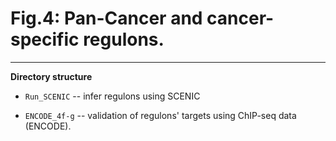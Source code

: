 # Fig.4: Pan-Cancer and cancer-specific regulons.

---

**Directory structure**

* `Run_SCENIC` -- infer regulons using SCENIC


* `ENCODE_4f-g` -- validation of regulons' targets using ChIP-seq data (ENCODE).
